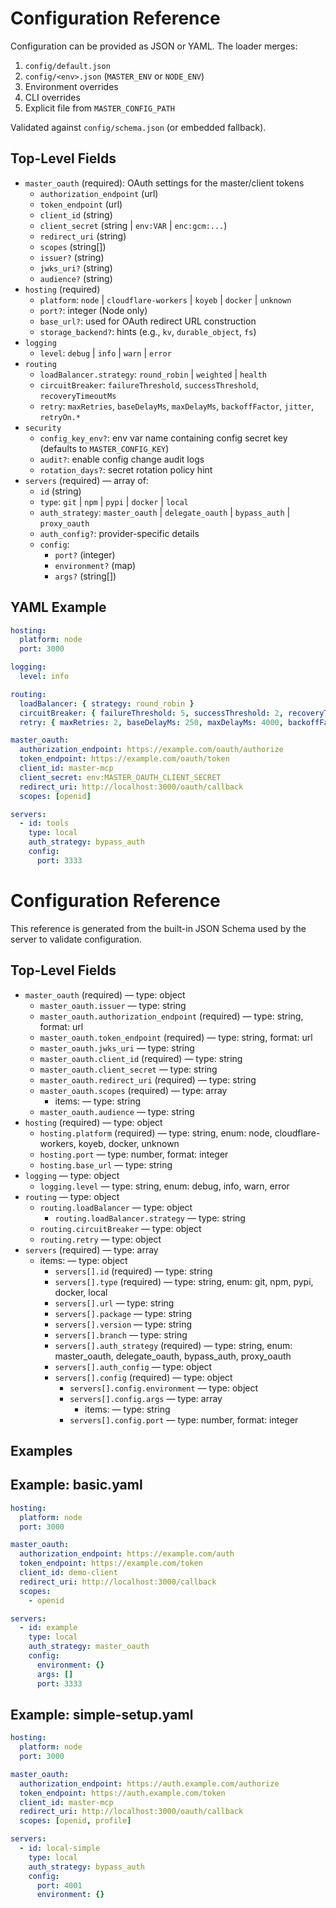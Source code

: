 # Configuration Reference

Configuration can be provided as JSON or YAML. The loader merges:

1) `config/default.json`
2) `config/<env>.json` (`MASTER_ENV` or `NODE_ENV`)
3) Environment overrides
4) CLI overrides
5) Explicit file from `MASTER_CONFIG_PATH`

Validated against `config/schema.json` (or embedded fallback).

## Top-Level Fields

- `master_oauth` (required): OAuth settings for the master/client tokens
  - `authorization_endpoint` (url)
  - `token_endpoint` (url)
  - `client_id` (string)
  - `client_secret` (string | `env:VAR` | `enc:gcm:...`)
  - `redirect_uri` (string)
  - `scopes` (string[])
  - `issuer?` (string)
  - `jwks_uri?` (string)
  - `audience?` (string)
- `hosting` (required)
  - `platform`: `node` | `cloudflare-workers` | `koyeb` | `docker` | `unknown`
  - `port?`: integer (Node only)
  - `base_url?`: used for OAuth redirect URL construction
  - `storage_backend?`: hints (e.g., `kv`, `durable_object`, `fs`)
- `logging`
  - `level`: `debug` | `info` | `warn` | `error`
- `routing`
  - `loadBalancer.strategy`: `round_robin` | `weighted` | `health`
  - `circuitBreaker`: `failureThreshold`, `successThreshold`, `recoveryTimeoutMs`
  - `retry`: `maxRetries`, `baseDelayMs`, `maxDelayMs`, `backoffFactor`, `jitter`, `retryOn.*`
- `security`
  - `config_key_env?`: env var name containing config secret key (defaults to `MASTER_CONFIG_KEY`)
  - `audit?`: enable config change audit logs
  - `rotation_days?`: secret rotation policy hint
- `servers` (required) — array of:
  - `id` (string)
  - `type`: `git` | `npm` | `pypi` | `docker` | `local`
  - `auth_strategy`: `master_oauth` | `delegate_oauth` | `bypass_auth` | `proxy_oauth`
  - `auth_config?`: provider-specific details
  - `config`:
    - `port?` (integer)
    - `environment?` (map)
    - `args?` (string[])

## YAML Example

```yaml
hosting:
  platform: node
  port: 3000

logging:
  level: info

routing:
  loadBalancer: { strategy: round_robin }
  circuitBreaker: { failureThreshold: 5, successThreshold: 2, recoveryTimeoutMs: 30000 }
  retry: { maxRetries: 2, baseDelayMs: 250, maxDelayMs: 4000, backoffFactor: 2, jitter: full }

master_oauth:
  authorization_endpoint: https://example.com/oauth/authorize
  token_endpoint: https://example.com/oauth/token
  client_id: master-mcp
  client_secret: env:MASTER_OAUTH_CLIENT_SECRET
  redirect_uri: http://localhost:3000/oauth/callback
  scopes: [openid]

servers:
  - id: tools
    type: local
    auth_strategy: bypass_auth
    config:
      port: 3333
```

<!-- GENERATED:BEGIN -->

# Configuration Reference

This reference is generated from the built-in JSON Schema used by the server to validate configuration.

## Top-Level Fields

- `master_oauth` (required) — type: object
  - `master_oauth.issuer` — type: string
  - `master_oauth.authorization_endpoint` (required) — type: string, format: url
  - `master_oauth.token_endpoint` (required) — type: string, format: url
  - `master_oauth.jwks_uri` — type: string
  - `master_oauth.client_id` (required) — type: string
  - `master_oauth.client_secret` — type: string
  - `master_oauth.redirect_uri` (required) — type: string
  - `master_oauth.scopes` (required) — type: array
      - items: — type: string
  - `master_oauth.audience` — type: string
- `hosting` (required) — type: object
  - `hosting.platform` (required) — type: string, enum: node, cloudflare-workers, koyeb, docker, unknown
  - `hosting.port` — type: number, format: integer
  - `hosting.base_url` — type: string
- `logging` — type: object
  - `logging.level` — type: string, enum: debug, info, warn, error
- `routing` — type: object
  - `routing.loadBalancer` — type: object
    - `routing.loadBalancer.strategy` — type: string
  - `routing.circuitBreaker` — type: object
  - `routing.retry` — type: object
- `servers` (required) — type: array
    - items: — type: object
      - `servers[].id` (required) — type: string
      - `servers[].type` (required) — type: string, enum: git, npm, pypi, docker, local
      - `servers[].url` — type: string
      - `servers[].package` — type: string
      - `servers[].version` — type: string
      - `servers[].branch` — type: string
      - `servers[].auth_strategy` (required) — type: string, enum: master_oauth, delegate_oauth, bypass_auth, proxy_oauth
      - `servers[].auth_config` — type: object
      - `servers[].config` (required) — type: object
        - `servers[].config.environment` — type: object
        - `servers[].config.args` — type: array
            - items: — type: string
        - `servers[].config.port` — type: number, format: integer


## Examples

## Example: basic.yaml

```yaml
hosting:
  platform: node
  port: 3000

master_oauth:
  authorization_endpoint: https://example.com/auth
  token_endpoint: https://example.com/token
  client_id: demo-client
  redirect_uri: http://localhost:3000/callback
  scopes:
    - openid

servers:
  - id: example
    type: local
    auth_strategy: master_oauth
    config:
      environment: {}
      args: []
      port: 3333


```

## Example: simple-setup.yaml

```yaml
hosting:
  platform: node
  port: 3000

master_oauth:
  authorization_endpoint: https://auth.example.com/authorize
  token_endpoint: https://auth.example.com/token
  client_id: master-mcp
  redirect_uri: http://localhost:3000/oauth/callback
  scopes: [openid, profile]

servers:
  - id: local-simple
    type: local
    auth_strategy: bypass_auth
    config:
      port: 4001
      environment: {}


```


<!-- GENERATED:END -->